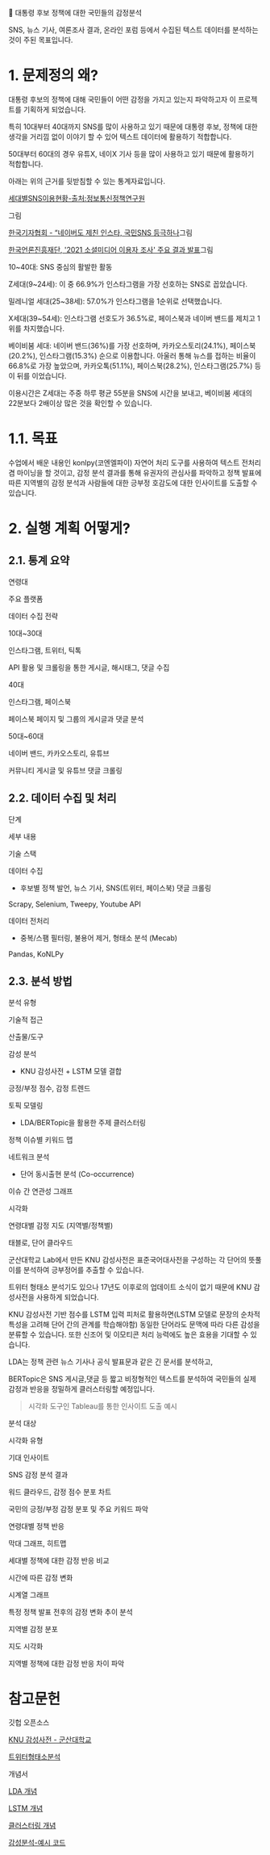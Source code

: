 📝 대통령 후보 정책에 대한 국민들의 감정분석 

 

SNS, 뉴스 기사, 여론조사 결과, 온라인 포럼 등에서 수집된 텍스트 데이터를 분석하는 것이 주된 목표입니다. 

 

# 1. 문제정의 왜? 

대통령 후보의 정책에 대해 국민들이 어떤 감정을 가지고 있는지 파악하고자 이 프로젝트를 기획하게 되었습니다. 

특히 10대부터 40대까지 SNS를 많이 사용하고 있기 때문에 대통령 후보, 정책에 대한 생각을 거리낌 없이 이야기 할 수 있어 텍스트 데이터에 활용하기 적합합니다. 

50대부터 60대의 경우 유튜X, 네이X 기사 등을 많이 사용하고 있기 때문에 활용하기 적합합니다. 

 

아래는 위의 근거를 뒷받침할 수 있는 통계자료입니다. 

 

[세대별SNS이용현황-출처:정보통신정책연구원](https://www.kisdi.re.kr/report/view.do?arrMasterId=4333447&artId=1674096&key=m2101113025790&masterId=4333447) 

그림 

 

[한국기자협회 - “네이버도 제친 인스타, 국민SNS 등극하나](https://m.journalist.or.kr/m/m_article.html?no=55913)그림 

 

[한국언론진흥재단, '2021 소셜미디어 이용자 조사' 주요 결과 발표](https://www.kpf.or.kr/front/board/boardContentsView.do?board_id=246&contents_id=62666fac70c2463c879c3a34fc12b364)그림 

 

10~40대: SNS 중심의 활발한 활동 

Z세대(9~24세): 이 중 66.9%가 인스타그램을 가장 선호하는 SNS로 꼽았습니다.  

밀레니얼 세대(25~38세): 57.0%가 인스타그램을 1순위로 선택했습니다.  

X세대(39~54세): 인스타그램 선호도가 36.5%로, 페이스북과 네이버 밴드를 제치고 1위를 차지했습니다. 

베이비붐 세대: 네이버 밴드(36%)를 가장 선호하며, 카카오스토리(24.1%), 페이스북(20.2%), 인스타그램(15.3%) 순으로 이용합니다. 아울러 통해 뉴스를 접하는 비율이 66.8%로 가장 높았으며, 카카오톡(51.1%), 페이스북(28.2%), 인스타그램(25.7%) 등이 뒤를 이었습니다. 

 

이용시간은 Z세대는 주중 하루 평균 55분을 SNS에 시간을 보내고, 베이비붐 세대의 22분보다 2배이상 많은 것을 확인할 수 있습니다. 

 

# 1.1. 목표 

수업에서 배운 내용인 konlpy(코엔엘파이) 자연어 처리 도구를 사용하여 텍스트 전처리겸 마이닝을 할 것이고, 감정 분석 결과를 통해 유권자의 관심사를 파악하고 정책 발표에 따른 지역별의 감정 분석과 사람들에 대한 긍부정 호감도에 대한 인사이트를 도출할 수 있습니다. 

 

 

# 2. 실행 계획 어떻게? 

## 2.1. 통계 요약 

연령대 

주요 플랫폼 

데이터 수집 전략 

10대~30대 

인스타그램, 트위터, 틱톡 

API 활용 및 크롤링을 통한 게시글, 해시태그, 댓글 수집 

40대 

인스타그램, 페이스북 

페이스북 페이지 및 그룹의 게시글과 댓글 분석 

50대~60대 

네이버 밴드, 카카오스토리, 유튜브 

커뮤니티 게시글 및 유튜브 댓글 크롤링 

 

## 2.2. 데이터 수집 및 처리 

단계 

세부 내용 

기술 스택 

데이터 수집 

- 후보별 정책 발언, 뉴스 기사, SNS(트위터, 페이스북) 댓글 크롤링 

Scrapy, Selenium, Tweepy, Youtube API 

데이터 전처리 

- 중복/스팸 필터링, 불용어 제거, 형태소 분석 (Mecab) 

Pandas, KoNLPy 

 

## 2.3. 분석 방법 

분석 유형 

기술적 접근 

산출물/도구 

감성 분석 

- KNU 감성사전 + LSTM 모델 결합 

긍정/부정 점수, 감정 트렌드 

토픽 모델링 

- LDA/BERTopic을 활용한 주제 클러스터링 

정책 이슈별 키워드 맵 

네트워크 분석 

- 단어 동시출현 분석 (Co-occurrence) 

이슈 간 연관성 그래프 

시각화 

연령대별 감정 지도 (지역별/정책별) 

태블로, 단어 클라우드 

 

군산대학교 Lab에서 만든 KNU 감성사전은 표준국어대사전을 구성하는 각 단어의 뜻풀이를 분석하여 긍부정어를 추출할 수 있습니다. 

트위터 형태소 분석기도 있으나 17년도 이후로의 업데이트 소식이 없기 때문에 KNU 감성사전을 사용하게 되었습니다. 

 

KNU 감성사전 기반 점수를 LSTM 입력 피처로 활용하면(LSTM 모델로 문장의 순차적 특성을 고려해 단어 간의 관계를 학습해야함) 동일한 단어라도 문맥에 따라 다른 감성을 분류할 수 있습니다. 또한 신조어 및 이모티콘 처리 능력에도 높은 효용을 기대할 수 있습니다. 

 

LDA는 정책 관련 뉴스 기사나 공식 발표문과 같은 긴 문서를 분석하고, 

BERTopic은 SNS 게시글,댓글 등 짧고 비정형적인 텍스트를 분석하여 국민들의 실제 감정과 반응을 정밀하게 클러스터링할 예정입니다. 

 

 

> 시각화 도구인 Tableau를 통한 인사이트 도출 예시 

 

분석 대상 

시각화 유형 

기대 인사이트 

SNS 감정 분석 결과 

워드 클라우드, 감정 점수 분포 차트 

국민의 긍정/부정 감정 분포 및 주요 키워드 파악 

연령대별 정책 반응 

막대 그래프, 히트맵 

세대별 정책에 대한 감정 반응 비교 

시간에 따른 감정 변화 

시계열 그래프 

특정 정책 발표 전후의 감정 변화 추이 분석 

지역별 감정 분포 

지도 시각화 

지역별 정책에 대한 감정 반응 차이 파악 

 

 

# 참고문헌 

깃헙 오픈소스 

[KNU 감성사전 - 군산대학교](https://github.com/park1200656/KnuSentiLex?tab=readme-ov-file) 

[트위터형태소분석](https://github.com/twitter/twitter-korean-text?tab=readme-ov-file) 

 

개념서 

[LDA 개념](https://wikidocs.net/30708) 

[LSTM 개념](https://wikidocs.net/152773) 

[클러스터링 개념](https://www.ibm.com/kr-ko/think/topics/clustering) 

 

[감성분석-예시 코드](https://datascienceschool.net/03%20machine%20learning/11.03%20%EA%B0%90%EC%84%B1%20%EB%B6%84%EC%84%9D.html) 